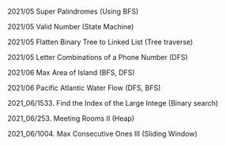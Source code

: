 2021/05 Super Palindromes (Using BFS)

2021/05 Valid Number (State Machine)

2021/05 Flatten Binary Tree to Linked List (Tree traverse)

2021/05 Letter Combinations of a Phone Number (DFS)

2021/06 Max Area of Island (BFS, DFS)

2021/06 Pacific Atlantic Water Flow (DFS, BFS)

2021_06/1533. Find the Index of the Large Intege (Binary search)

2021_06/253. Meeting Rooms II (Heap)

2021_06/1004. Max Consecutive Ones III (Sliding Window)
